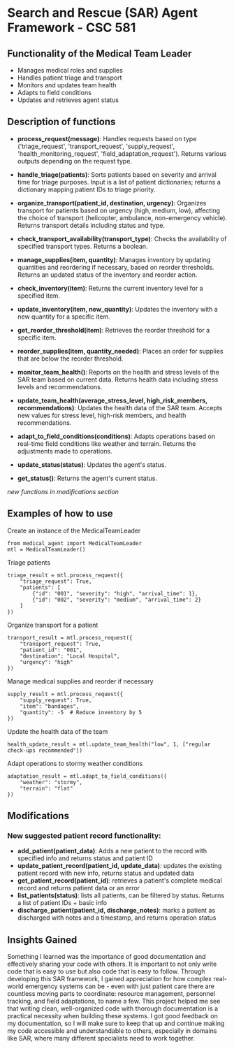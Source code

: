 # Search and Rescue (SAR) Agent Framework - CSC 581

## Functionality of the Medical Team Leader
- Manages medical roles and supplies
- Handles patient triage and transport
- Monitors and updates team health
- Adapts to field conditions
- Updates and retrieves agent status

## Description of functions

- **process_request(message)**: Handles requests based on type ('triage_request', 'transport_request', 'supply_request', 'health_monitoring_request', 'field_adaptation_request'). Returns various outputs depending on the request type.
  
- **handle_triage(patients)**: Sorts patients based on severity and arrival time for triage purposes. Input is a list of patient dictionaries; returns a dictionary mapping patient IDs to triage priority.

- **organize_transport(patient_id, destination, urgency)**: Organizes transport for patients based on urgency (high, medium, low), affecting the choice of transport (helicopter, ambulance, non-emergency vehicle). Returns transport details including status and type.

- **check_transport_availability(transport_type)**: Checks the availability of specified transport types. Returns a boolean.

- **manage_supplies(item, quantity)**: Manages inventory by updating quantities and reordering if necessary, based on reorder thresholds. Returns an updated status of the inventory and reorder action.

- **check_inventory(item)**: Returns the current inventory level for a specified item.

- **update_inventory(item, new_quantity)**: Updates the inventory with a new quantity for a specific item.

- **get_reorder_threshold(item)**: Retrieves the reorder threshold for a specific item.

- **reorder_supplies(item, quantity_needed)**: Places an order for supplies that are below the reorder threshold.

- **monitor_team_health()**: Reports on the health and stress levels of the SAR team based on current data. Returns health data including stress levels and recommendations.

- **update_team_health(average_stress_level, high_risk_members, recommendations)**: Updates the health data of the SAR team. Accepts new values for stress level, high-risk members, and health recommendations.

- **adapt_to_field_conditions(conditions)**: Adapts operations based on real-time field conditions like weather and terrain. Returns the adjustments made to operations.

- **update_status(status)**: Updates the agent's status.

- **get_status()**: Returns the agent's current status.

*new functions in modifications section*

## Examples of how to use

Create an instance of the MedicalTeamLeader
```
from medical_agent import MedicalTeamLeader
mtl = MedicalTeamLeader()
```

Triage patients
```
triage_result = mtl.process_request({
    "triage_request": True,
    "patients": [
        {"id": "001", "severity": "high", "arrival_time": 1},
        {"id": "002", "severity": "medium", "arrival_time": 2}
    ]
})
```

Organize transport for a patient
```
transport_result = mtl.process_request({
    "transport_request": True,
    "patient_id": "001",
    "destination": "Local Hospital",
    "urgency": "high"
})
```

Manage medical supplies and reorder if necessary
```
supply_result = mtl.process_request({
    "supply_request": True,
    "item": "bandages",
    "quantity": -5  # Reduce inventory by 5
})
```

Update the health data of the team
```
health_update_result = mtl.update_team_health("low", 1, ["regular check-ups recommended"])
```

Adapt operations to stormy weather conditions
```
adaptation_result = mtl.adapt_to_field_conditions({
    "weather": "stormy",
    "terrain": "flat"
})
```
## Modifications 

### New suggested patient record functionality: 
- **add_patient(patient_data)**: Adds a new patient to the record with specified info and returns status and patient ID
- **update_patient_record(patient_id, update_data)**: updates the existing patient record with new info, returns status and updated data
- **get_patient_record(patient_id)**: retrieves a patient's complete medical record and returns patient data or an error
- **list_patients(status)**: lists all patients, can be filtered by status. Returns a list of patient IDs + basic info
- **discharge_patient(patient_id, discharge_notes)**: marks a patient as discharged with notes and a timestamp, and returns operation status

## Insights Gained
Something I learned was the importance of good documentation and effectively sharing your code with others. It is important to not only write code that is easy to use but also code that is easy to follow. Through developing this SAR framework, I gained appreciation for how complex real-world emergency systems can be - even with just patient care there are countless moving parts to coordinate: resource management, personnel tracking, and field adaptations, to name a few. This project helped me see that writing clean, well-organized code with thorough documentation is a practical necessity when building these systems. I got good feedback on my documentation, so I will make sure to keep that up and continue making my code accessible and understandable to others, especially in domains like SAR, where many different specialists need to work together.

